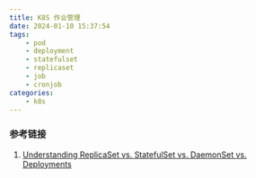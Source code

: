 ```yaml
---
title: K8S 作业管理
date: 2024-01-10 15:37:54
tags:
    - pod
    - deployment
    - statefulset
    - replicaset
    - job
    - cronjob
categories:
    - k8s
---
```



### 参考链接

1. [Understanding ReplicaSet vs. StatefulSet vs. DaemonSet vs. Deployments](https://semaphoreci.com/blog/replicaset-statefulset-daemonset-deployments)